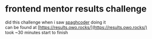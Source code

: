 # frontend mentor results challenge
did this challenge when i saw [spaghcoder](https://www.twitch.tv/spaghcoder) doing it<br />
can be found at [https://results.owo.rocks/](https://results.owo.rocks/)<br/>
took ~30 minutes start to finish
